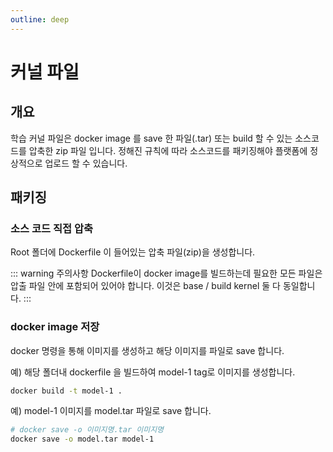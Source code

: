 ```yaml
---
outline: deep
---
```


# 커널 파일

## 개요
학습 커널 파일은 docker image 를 save 한 파일(.tar) 또는 build 할 수 있는 소스코드를 압축한 zip 파일 입니다. 정해진 규칙에 따라 소스코드를 패키징해야 플랫폼에 정상적으로 업로드 할 수 있습니다.

## 패키징
### 소스 코드 직접 압축

Root 폴더에 Dockerfile 이 들어있는 압축 파일(zip)을 생성합니다. 

::: warning 주의사항
Dockerfile이 docker image를 빌드하는데 필요한 모든 파일은 압출 파일 안에 포함되어 있어야 합니다. 이것은 base / build kernel 둘 다 동일합니다.
:::

### docker image 저장

docker 명령을 통해 이미지를 생성하고 해당 이미지를 파일로 save 합니다.


예) 해당 폴더내 dockerfile 을 빌드하여 model-1 tag로 이미지를 생성합니다.
```bash
docker build -t model-1 .
```

예) model-1 이미지를 model.tar 파일로 save 합니다.
```bash
# docker save -o 이미지명.tar 이미지명
docker save -o model.tar model-1
```

